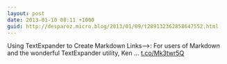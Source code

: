 ```yaml
---
layout: post
date: 2013-01-10 08:11 +1000
guid: http://desparoz.micro.blog/2013/01/09/t289132362858647552.html
---
```

Using TextExpander to Create Markdown Links⟶: For users of Markdown and the wonderful TextExpander utility, Ken ... [t.co/Mk3twr5Q](http://t.co/Mk3twr5Q)
